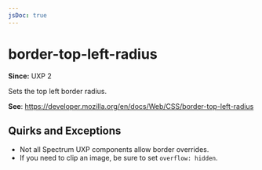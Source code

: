 ```yaml
---
jsDoc: true
---
```

# border-top-left-radius

**Since:**  UXP 2

Sets the top left border radius.

**See**: https://developer.mozilla.org/en/docs/Web/CSS/border-top-left-radius  

## Quirks and Exceptions

* Not all Spectrum UXP components allow border overrides.
* If you need to clip an image, be sure to set `overflow: hidden`.